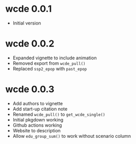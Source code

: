 # wcde 0.0.1

* Initial version

# wcde 0.0.2

* Expanded vignette to include animation
* Removed export from `wcde_pull()`
* Replaced `ssp2_epop` with `past_epop`

# wcde 0.0.3

* Add authors to vignette
* Add start-up citation note
* Renamed `wcde_pull()` to `get_wcde_single()`
* Initial pkgdown working
* Github actions working
* Website to description
* Allow `edu_group_sum()` to work without scenario column
